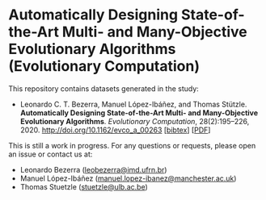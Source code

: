 #  Automatically Designing State-of-the-Art Multi- and Many-Objective Evolutionary Algorithms (Evolutionary Computation)

This repository contains datasets generated in the study:

 - Leonardo C. T. Bezerra, Manuel López-Ibáñez, and Thomas
 Stützle. **Automatically Designing State-of-the-Art Multi- and Many-Objective
 Evolutionary Algorithms**. *Evolutionary Computation*, 28(2):195–226, 2020.
 http://doi.org/10.1162/evco_a_00263
    [[bibtex](https://lopez-ibanez.eu/LopezIbanez_bib.html#BezLopStu2019ec)] [[PDF](https://lopez-ibanez.eu/doc/BezLopStu2019ec.pdf)]
    
 This is still a work in progress. For any questions or requests, please open an issue or contact us at:
 
 * Leonardo Bezerra (<leobezerra@imd.ufrn.br>)
 * Manuel López-Ibáñez (<manuel.lopez-ibanez@manchester.ac.uk>)
 * Thomas Stuetzle (<stuetzle@ulb.ac.be>)


